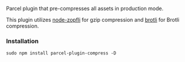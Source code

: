 Parcel plugin that pre-compresses all assets in production mode. 

This plugin utilizes [node-zopfli](https://www.npmjs.com/package/node-zopfli) for gzip compression
and [brotli](https://www.npmjs.com/package/brotli) for Brotli compression.


### Installation

```
sudo npm install parcel-plugin-compress -D
```


